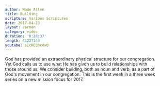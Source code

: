 ```yaml
---
author: Wade Allen
title: Building
scripture: Various Scriptures
date: 2017-04-23
layout: sermon
category: video
duration: '0:28:37' 
length: 41227169
youtube: sIcKCQhcdwQ
---
```


God has provided an extraordinary physical structure for our congregation. Yet God calls us to use what He has given us to build relationships with those around us. We consider building, both as noun and verb, as a part of God's movement in our congregation. This is the first week in a three week series on a new mission focus for 2017.
